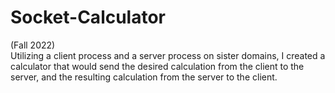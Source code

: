 # Socket-Calculator
(Fall 2022)<br>Utilizing a client process and a server process on sister domains, I created a calculator that would send the desired calculation from the client to the server, and the resulting calculation from the server to the client.
